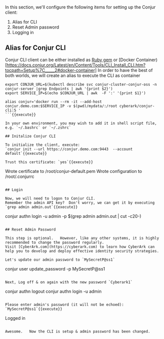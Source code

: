 

In this section, we'll configure the following items for setting up the Conjur client:

1. Alias for CLI
2. Reset Admin password
3. Logging in


## Alias for Conjur CLI

Conjur CLI client can be either installed as [Ruby gem](https://docs.conjur.org/Latest/en/Content/Tools/CLI_Install_CLI.htm?tocpath=Setup%7C_____2#ruby-gem) or [Docker Container)[https://docs.conjur.org/Latest/en/Content/Tools/CLI_Install_CLI.htm?tocpath=Setup%7C_____2#docker-container]
In order to have the best of both worlds, we will create an alias to execute the CLI as container

```
export CONJUR_URL=$(kubectl describe svc conjur-cluster-conjur-oss -n conjur-server |grep Endpoints | awk '{print $2}')
export SERVICE_IP=$(echo $CONJUR_URL | awk  -F ':' '{print $1}')
                                          
alias conjur='docker run --rm -it --add-host conjur.demo.com:$SERVICE_IP -v $(pwd)/mydata/:/root cyberark/conjur-cli:5 '
```{{execute}}

In your own environment, you may wish to add it in shell script file, e.g. `~/.bashrc` or `~/.zshrc`

## Initalize Conjur CLI

To initialize the client, execute:
`conjur init --url https://conjur.demo.com:9443  --account default`{{execute}}

Trust this certificate: `yes`{{execute}}

```
Wrote certificate to /root/conjur-default.pem
Wrote configuration to /root/.conjurrc
```

## Login 

Now, we will need to logon to Conjur CLI.
Remember the admin API key?  Don't worry, we can get it by executing `grep admin admin.out`{{execute}}

```
conjur authn login -u admin -p $(grep admin admin.out | cut -c20-)
```{{execute}}

## Reset Admin Password

This step is optional.   However, like any other systems, it is highly recommended to change the password regularly.
Visit [CyberArk.com](https://cyberark.com) to learn how CyberArk can help you to develop and deploy effective identity security strategies.

Let's update our admin password to `MySecretP@ss1`
```
conjur user update_password -p MySecretP@ss1
```{{execute}}

Next, Log off & on again with the new password `Cyberark1`
```
conjur authn logout
conjur authn login -u admin
```{{execute}}

Please enter admin's password (it will not be echoed): `MySecretP@ss1`{{execute}}
```
Logged in
```

Awesome.   Now the CLI is setup & admin password has been changed.




